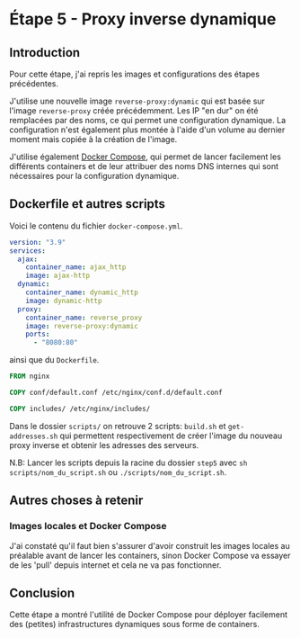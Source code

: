 # Étape 5 - Proxy inverse dynamique

## Introduction
Pour cette étape, j'ai repris les images et configurations des étapes précédentes.

J'utilise une nouvelle image `reverse-proxy:dynamic` qui est basée sur l'image `reverse-proxy` créée précédemment. Les IP "en dur" on été remplacées par des noms, ce qui permet une configuration dynamique. La configuration n'est également plus montée à l'aide d'un volume au dernier moment mais copiée à la création de l'image.

J'utilise également [Docker Compose](https://docs.docker.com/compose/), qui permet de lancer facilement les différents containers et de leur attribuer des noms DNS internes qui sont nécessaires pour la configuration dynamique.

## Dockerfile et autres scripts
Voici le contenu du fichier `docker-compose.yml`.
```yaml
version: "3.9"
services:
  ajax:
    container_name: ajax_http
    image: ajax-http
  dynamic:
    container_name: dynamic_http
    image: dynamic-http
  proxy:
    container_name: reverse_proxy
    image: reverse-proxy:dynamic
    ports:
      - "8080:80"
```
ainsi que du `Dockerfile`.
```dockerfile
FROM nginx

COPY conf/default.conf /etc/nginx/conf.d/default.conf

COPY includes/ /etc/nginx/includes/
```
Dans le dossier `scripts/` on retrouve 2 scripts:
`build.sh` et `get-addresses.sh` qui permettent respectivement de créer l'image du nouveau proxy inverse et obtenir les adresses des serveurs.

N.B: Lancer les scripts depuis la racine du dossier `step5` avec `sh scripts/nom_du_script.sh` ou `./scripts/nom_du_script.sh`.

## Autres choses à retenir

### Images locales et Docker Compose
J'ai constaté qu'il faut bien s'assurer d'avoir construit les images locales au préalable avant de lancer les containers, sinon Docker Compose va essayer de les 'pull' depuis internet et cela ne va pas fonctionner.

## Conclusion
Cette étape a montré l'utilité de Docker Compose pour déployer facilement des (petites) infrastructures dynamiques sous forme de containers.
